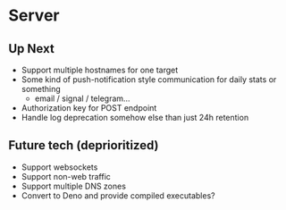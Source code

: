 # Server

## Up Next

- Support multiple hostnames for one target
- Some kind of push-notification style communication for daily stats or something
  - email / signal / telegram...
- Authorization key for POST endpoint
- Handle log deprecation somehow else than just 24h retention

## Future tech (deprioritized)

- Support websockets
- Support non-web traffic
- Support multiple DNS zones
- Convert to Deno and provide compiled executables?
